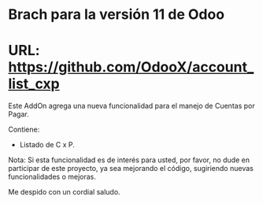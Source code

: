 # Brach para la versión 11 de Odoo
# URL: https://github.com/OdooX/account_list_cxp

Este AddOn agrega una nueva funcionalidad para el manejo de Cuentas por Pagar.

Contiene:
- Listado de C x P.


Nota: Si esta funcionalidad es de interés para usted, por favor, no dude en participar de este proyecto, ya sea mejorando el código, sugiriendo nuevas funcionalidades o mejoras.

Me despido con un cordial saludo.
